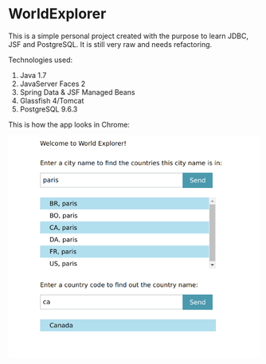 # WorldExplorer
This is a simple personal project created with the purpose to learn JDBC, JSF and PostgreSQL. It is still very raw and needs refactoring.

Technologies used:
1. Java 1.7
2. JavaServer Faces 2
3. Spring Data & JSF Managed Beans
4. Glassfish 4/Tomcat
6. PostgreSQL 9.6.3

This is how the app looks in Chrome:

![Alt text](/images/WorldExplorer.png?raw=true "WorldExplorer UI")
